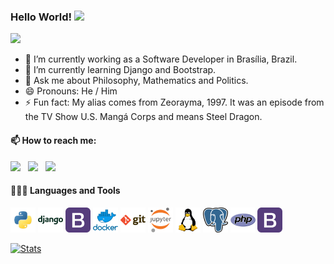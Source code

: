 ### Hello World!  <img src="https://github.com/sciencepal/sciencepal/blob/master/assets/Hi.gif" width="29px">
  ![](https://komarev.com/ghpvc/?username=tekoryu&label=Profile%20Visits&color=blue&style=for-the-badge)
  
  - 🔭 I’m currently working as a Software Developer in Brasília, Brazil.
  - 🌱 I’m currently learning Django and Bootstrap.
  - 💬 Ask me about Philosophy, Mathematics and Politics.
  - 😄 Pronouns: He / Him
  - ⚡ Fun fact: My alias comes from Zeorayma, 1997. It was an episode from the TV Show U.S. Mangá Corps and means Steel Dragon.
  
  #### 📫 How to reach me:
  
 [<img src="https://github.com/sciencepal/sciencepal/blob/master/assets/discord-round.svg" width="3.5%"/>](https://discord.gg/tekoryu)  &nbsp; [<img src="https://img.icons8.com/color/48/000000/twitter.png" width="3.5%"/>](https://twitter.com/tekoryu)  &nbsp; [<img src="https://img.icons8.com/color/48/000000/linkedin.png" width="3.5%"/>](https://www.linkedin.com/in/anderson-monteiro-b53833a1/)  
  #### 👨🏻‍💻 Languages and Tools <br />
  <code><img height="40" src="https://raw.githubusercontent.com/github/explore/80688e429a7d4ef2fca1e82350fe8e3517d3494d/topics/python/python.png"></code>
  <code><img height="40" src="https://raw.githubusercontent.com/github/explore/80688e429a7d4ef2fca1e82350fe8e3517d3494d/topics/django/django.png"></code>
  <code><img height="40" src="https://raw.githubusercontent.com/github/explore/80688e429a7d4ef2fca1e82350fe8e3517d3494d/topics/bootstrap/bootstrap.png"></code>
  <code><img height="40" src="https://raw.githubusercontent.com/github/explore/80688e429a7d4ef2fca1e82350fe8e3517d3494d/topics/docker/docker.png"></code>
  <code><img height="40" src="https://raw.githubusercontent.com/github/explore/80688e429a7d4ef2fca1e82350fe8e3517d3494d/topics/git/git.png"></code>
  <code><img height="40" src="https://raw.githubusercontent.com/github/explore/80688e429a7d4ef2fca1e82350fe8e3517d3494d/topics/jupyter-notebook/jupyter-notebook.png"></code>
  <code><img height="40" src="https://raw.githubusercontent.com/github/explore/80688e429a7d4ef2fca1e82350fe8e3517d3494d/topics/linux/linux.png"></code>
  <code><img height="40" src="https://raw.githubusercontent.com/github/explore/80688e429a7d4ef2fca1e82350fe8e3517d3494d/topics/postgresql/postgresql.png"></code>
  <code><img height="40" src="https://raw.githubusercontent.com/github/explore/80688e429a7d4ef2fca1e82350fe8e3517d3494d/topics/php/php.png"></code>
  <code><img height="40" src="https://raw.githubusercontent.com/github/explore/80688e429a7d4ef2fca1e82350fe8e3517d3494d/topics/bootstrap/bootstrap.png"></code>

  
  [![Stats](https://github-readme-stats.vercel.app/api?username=tekoryu&show_icons=true&theme=radical)](https://github-readme-stats.vercel.app/api?username=tekoryu&show_icons=true&theme=radical)&nbsp; &nbsp; &nbsp; &nbsp; &nbsp; &nbsp; &nbsp; &nbsp; &nbsp; &nbsp;
